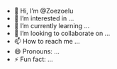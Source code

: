 - 👋 Hi, I’m @Zoezoelu
- 👀 I’m interested in ...
- 🌱 I’m currently learning ...
- 💞️ I’m looking to collaborate on ...
- 📫 How to reach me ...
- 😄 Pronouns: ...
- ⚡ Fun fact: ...

<!---
Zoezoelu/Zoezoelu is a ✨ special ✨ repository because its `README.md` (this file) appears on your GitHub profile.
You can click the Preview link to take a look at your changes.
--->
